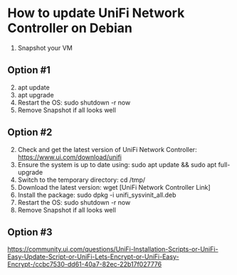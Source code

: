 # How to update UniFi Network Controller on Debian

1. Snapshot your VM

## Option #1
2. apt update
3. apt upgrade
4. Restart the OS: sudo shutdown -r now
5. Remove Snapshot if all looks well

## Option #2
2. Check and get the latest version of UniFi Network Controller: https://www.ui.com/download/unifi
3. Ensure the system is up to date using: sudo apt update && sudo apt full-upgrade
4. Switch to the temporary directory: cd /tmp/
5. Download the latest version: wget [UniFi Network Controller Link]
6. Install the package: sudo dpkg -i unifi_sysvinit_all.deb
7. Restart the OS: sudo shutdown -r now
8. Remove Snapshot if all looks well

## Option #3
https://community.ui.com/questions/UniFi-Installation-Scripts-or-UniFi-Easy-Update-Script-or-UniFi-Lets-Encrypt-or-UniFi-Easy-Encrypt-/ccbc7530-dd61-40a7-82ec-22b17f027776
